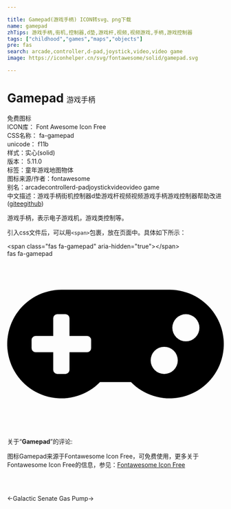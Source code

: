 ```yaml
---

title: Gamepad(游戏手柄) ICON转svg、png下载
name: gamepad
zhTips: 游戏手柄,街机,控制器,d垫,游戏杆,视频,视频游戏,手柄,游戏控制器
tags: ["childhood","games","maps","objects"]
pre: fas
search: arcade,controller,d-pad,joystick,video,video game
image: https://iconhelper.cn/svg/fontawesome/solid/gamepad.svg

---
```


# Gamepad  <small style="font-size: 60%;font-weight: 100">游戏手柄</small>


<div class="detail-page">
<p>
<span><span class="badge-success badge">免费图标</span> </span>
<br/>
<span>
ICON库：
<span class="badge-secondary badge">Font Awesome Icon Free</span> 
</span>
<br/>
<span>
CSS名称：
<span class="badge-secondary badge">fa-gamepad</span> 
</span>
<br/>
<span>
unicode：
<span class="badge-secondary badge">f11b</span> 
<copy-btn content='f11b' btn-title=""></copy-btn>
<copy-btn :content='String.fromCodePoint(parseInt("f11b", 16))' btn-title="复制U"></copy-btn>
</span><br/><span>样式：<span class="badge-light badge">实心(solid)</span></span>
<br/>
<span>
版本：
<span class="badge-secondary badge">5.11.0</span> 
</span><br/><span>标签：<span class="badge-light badge"><router-link to="/tags/childhood.html">童年</router-link></span><span class="badge-light badge"><router-link to="/tags/games.html">游戏</router-link></span><span class="badge-light badge"><router-link to="/tags/maps.html">地图</router-link></span><span class="badge-light badge"><router-link to="/tags/objects.html">物体</router-link></span></span>
<br/>
<span>图标来源/作者：<span class="badge-light badge">fontawesome</span></span> 
<br/>
<span>别名：<span class="badge-light badge">arcade</span><span class="badge-light badge">controller</span><span class="badge-light badge">d-pad</span><span class="badge-light badge">joystick</span><span class="badge-light badge">video</span><span class="badge-light badge">video game</span></span><br/><span class="zh-detail">中文描述：<span class="badge-primary badge">游戏手柄</span><span class="badge-primary badge">街机</span><span class="badge-primary badge">控制器</span><span class="badge-primary badge">d垫</span><span class="badge-primary badge">游戏杆</span><span class="badge-primary badge">视频</span><span class="badge-primary badge">视频游戏</span><span class="badge-primary badge">手柄</span><span class="badge-primary badge">游戏控制器</span><span class="help-link"><span>帮助改进</span>(<a href="https://gitee.com/liuwave/icon-helper/edit/master/json/fontawesome/solid/gamepad.json" target="_blank" rel="noopener noreferrer">gitee</a><a href="https://github.com/liuwave/icon-helper/edit/master/json/fontawesome/solid/gamepad.json" target="_blank" rel="noopener noreferrer">github</a></span>)</span><br/>
</p>
</div><div class="description description alert alert-light">游戏手柄，表示电子游戏机，游戏类控制等。</div>
<div class="alert alert-dark">
  <i class="fas fa-gamepad fa-xs"></i>
  <i class="fas fa-gamepad fa-sm"></i>
  <i class="fas fa-gamepad fa-lg"></i>
  <i class="fas fa-gamepad fa-2x"></i>
  <i class="fas fa-gamepad fa-3x"></i>
  <i class="fas fa-gamepad fa-5x"></i>
  <i class="fas fa-gamepad fa-7x"></i>
</div>
<div>
  <p>引入css文件后，可以用<code>&lt;span&gt;</code>包裹，放在页面中。具体如下所示：    
  </p>
  <div class="alert alert-primary" style="font-size: 14px">
    &lt;span class="fas fa-gamepad" aria-hidden="true"&gt;&lt;/span&gt;
    <copy-btn content='<span class="fas fa-gamepad" aria-hidden="true"></span>'></copy-btn>
  </div>
  <div class="alert alert-secondary">
    <i class="fas fa-gamepad"
    style="font-size: 24px"
    aria-hidden="true"></i> fas fa-gamepad
    <copy-btn content="fas fa-gamepad" btn-title="复制图标名称"></copy-btn>
  </div>
</div>
<div id="svg" class="svg-wrap">
<svg xmlns="http://www.w3.org/2000/svg" viewBox="0 0 640 512"><path d="M480.07 96H160a160 160 0 1 0 114.24 272h91.52A160 160 0 1 0 480.07 96zM248 268a12 12 0 0 1-12 12h-52v52a12 12 0 0 1-12 12h-24a12 12 0 0 1-12-12v-52H84a12 12 0 0 1-12-12v-24a12 12 0 0 1 12-12h52v-52a12 12 0 0 1 12-12h24a12 12 0 0 1 12 12v52h52a12 12 0 0 1 12 12zm216 76a40 40 0 1 1 40-40 40 40 0 0 1-40 40zm64-96a40 40 0 1 1 40-40 40 40 0 0 1-40 40z"/></svg>
</div>
<detail full-name='fa-gamepad'></detail>
<div class="icon-detail__container">
<p>关于“<b>Gamepad</b>”的评论:</p>
</div>
<Vssue title="关于“Gamepad”的评论" />    
<div><p>图标Gamepad来源于Fontawesome Icon Free，可免费使用，更多关于  Fontawesome Icon Free的信息，参见：<a target="_blank" href="https://iconhelper.cn/fontawesome.html">Fontawesome Icon Free</a>
</p></div>

<div style="padding:2rem 0 " class="page-nav"><p class="inner"><span class="prev">←<router-link to="/icon/brands/galactic-senate.html">Galactic Senate</router-link></span> <span class="next"><router-link to="/icon/solid/gas-pump.html">Gas Pump</router-link>→</span></p></div>
